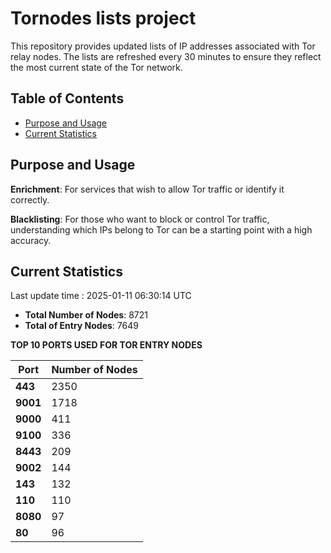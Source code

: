 # Tornodes lists project

This repository provides updated lists of IP addresses associated with Tor relay nodes. The lists are refreshed every 30 minutes to ensure they reflect the most current state of the Tor network.

## Table of Contents

- [Purpose and Usage](#purpose-and-usage)
- [Current Statistics](#current-statistics)


## Purpose and Usage

**Enrichment**: For services that wish to allow Tor traffic or identify it correctly.

**Blacklisting**: For those who want to block or control Tor traffic, understanding which IPs belong to Tor can be a starting point with a high accuracy.

## Current Statistics

Last update time : 2025-01-11 06:30:14 UTC

- **Total Number of Nodes**: 8721
- **Total of Entry Nodes**: 7649

**TOP 10 PORTS USED FOR TOR ENTRY NODES**

| **Port** | **Number of Nodes** |
|------|-----------------|
| **443**   | 2350  |
| **9001**   | 1718  |
| **9000**   | 411  |
| **9100**   | 336  |
| **8443**   | 209  |
| **9002**   | 144  |
| **143**   | 132  |
| **110**   | 110  |
| **8080**   | 97  |
| **80**   | 96  |

